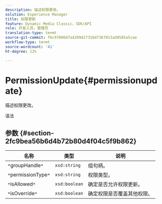 ```yaml
---
description: 描述权限更改。
solution: Experience Manager
title: 权限更新
feature: Dynamic Media Classic，SDK/API
role: 开发人员，管理员
translation-type: tm+mt
source-git-commit: f6c97606d7a4209427316d7367013ad9585a5cae
workflow-type: tm+mt
source-wordcount: '41'
ht-degree: 12%

---
```



# PermissionUpdate{#permissionupdate}

描述权限更改。

语法

## 参数 {#section-2fc9bea56b6d4b72b80d4f04c5f9b862}

| 名称 | 类型 | 说明 |
|---|---|---|
| `*`groupHandle`*` | `xsd:string` | 组句柄。 |
| `*`permissionType`*` | `xsd:string` | 权限类型。 |
| `*`isAllowed`*` | `xsd:boolean` | 确定是否允许权限更新。 |
| `*`isOverride`*` | `xsd:boolean` | 确定权限是否覆盖其他权限。 |

